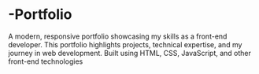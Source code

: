 # -Portfolio
A modern, responsive portfolio showcasing my skills as a front-end developer. This portfolio highlights projects, technical expertise, and my journey in web development. Built using HTML, CSS, JavaScript, and other front-end technologies
